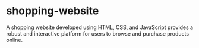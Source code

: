 # shopping-website
A shopping website developed using HTML, CSS, and JavaScript provides a robust and interactive platform for users to browse and purchase products online.
